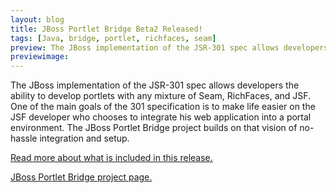 ```yaml
---
layout: blog
title: JBoss Portlet Bridge Beta2 Released!
tags: [Java, bridge, portlet, richfaces, seam]
preview: The JBoss implementation of the JSR-301 spec allows developers the ability to develop portlets...
previewimage:
---
```


<p>The JBoss implementation of the JSR-301 spec allows developers the ability to develop portlets with any mixture of Seam, RichFaces, and JSF. One of the main goals of the 301 specification is to make life easier on the JSF developer who chooses to integrate his web application into a portal environment. The JBoss Portlet Bridge project builds on that vision of no-hassle integration and setup.</p> 
<p><a href="http://blog.jboss-portal.org/2008/04/jboss-portlet-bridge-beta2-released.html">Read more about what is included in this release.</a></p> 
<p><a href="http://www.jboss.org/portletbridge/">JBoss Portlet Bridge project page.</a></p>
